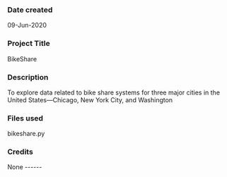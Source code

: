### Date created
09-Jun-2020

### Project Title
BikeShare

### Description
To explore data related to bike share systems for three major cities in the United States—Chicago, New York City, and Washington

### Files used
bikeshare.py

### Credits
None ------

